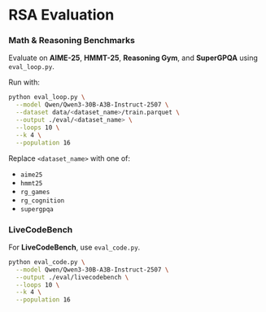 # RSA Evaluation

### Math & Reasoning Benchmarks

Evaluate on **AIME-25**, **HMMT-25**, **Reasoning Gym**, and **SuperGPQA** using `eval_loop.py`.

Run with:

```bash
python eval_loop.py \
  --model Qwen/Qwen3-30B-A3B-Instruct-2507 \
  --dataset data/<dataset_name>/train.parquet \
  --output ./eval/<dataset_name> \
  --loops 10 \
  --k 4 \
  --population 16
```

Replace `<dataset_name>` with one of:

* `aime25`
* `hmmt25`
* `rg_games`
* `rg_cognition`
* `supergpqa`

### LiveCodeBench

For **LiveCodeBench**, use `eval_code.py`.

```bash
python eval_code.py \
  --model Qwen/Qwen3-30B-A3B-Instruct-2507 \
  --output ./eval/livecodebench \
  --loops 10 \
  --k 4 \
  --population 16
```